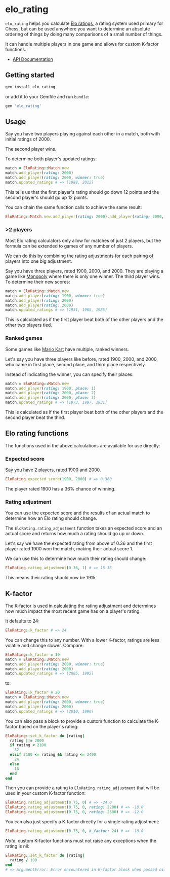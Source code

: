 # elo_rating

`elo_rating` helps you calculate [Elo ratings](https://en.wikipedia.org/wiki/Elo_rating_system), a rating system used primary for Chess, but can be used anywhere you want to determine an absolute ordering of things by doing many comparisons of a small number of things.

It can handle multiple players in one game and allows for custom K-factor functions.

- [API Documentation](https://mxhold.github.io/elo_rating/doc/)

## Getting started

```ruby
gem install elo_rating
```

or add it to your Gemfile and run `bundle`:

```ruby
gem 'elo_rating'
```

## Usage

Say you have two players playing against each other in a match, both with initial ratings of 2000.

The second player wins.

To determine both player's updated ratings:

```ruby
match = EloRating::Match.new
match.add_player(rating: 2000)
match.add_player(rating: 2000, winner: true)
match.updated_ratings # => [1988, 2012]
```

This tells us that the first player's rating should go down 12 points and the second player's should go up 12 points.

You can chain the same function calls to achieve the same result:

```ruby
EloRating::Match.new.add_player(rating: 2000).add_player(rating: 2000, winner: true).updated_ratings # => [1988, 2012]
```

### >2 players

Most Elo rating calculators only allow for matches of just 2 players, but the formula can be extended to games of any number of players.

We can do this by combining the rating adjustments for each pairing of players into one big adjustment.

Say you have three players, rated 1900, 2000, and 2000. They are playing a game
like [Monopoly](https://en.wikipedia.org/wiki/Monopoly_(game)) where there is
only one winner. The third player wins.
To determine their new scores:

```ruby
match = EloRating::Match.new
match.add_player(rating: 1900, winner: true)
match.add_player(rating: 2000)
match.add_player(rating: 2000)
match.updated_ratings # => [1931, 1985, 1985]
```

This is calculated as if the first player beat both of the other players and the other two players tied.

### Ranked games

Some games like [Mario Kart](https://en.wikipedia.org/wiki/Mario_Kart) have multiple, ranked winners.

Let's say you have three players like before, rated 1900, 2000, and 2000, who came in first place, second place, and third place respectively.

Instead of indicating the winner, you can specify their places:

```ruby
match = EloRating::Match.new
match.add_player(rating: 1900, place: 1)
match.add_player(rating: 2000, place: 2)
match.add_player(rating: 2000, place: 3)
match.updated_ratings # => [1973, 1997, 1931]
```

This is calculated as if the first player beat both of the other players and the second player beat the third.

## Elo rating functions

The functions used in the above calculations are available for use directly:

### Expected score

Say you have 2 players, rated 1900 and 2000.

```ruby
EloRating.expected_score(1900, 2000) # => 0.360
```

The player rated 1900 has a 36% chance of winning.

### Rating adjustment

You can use the expected score and the results of an actual match to determine how an Elo rating should change.

The `EloRating.rating_adjustment` function takes an expected score and an actual score and returns how much a rating should go up or down.

Let's say we have the expected rating from above of 0.36 and the first player rated 1900 won the match, making their actual score 1.

We can use this to determine how much their rating should change:

```ruby
EloRating.rating_adjustment(0.36, 1) # => 15.36
```

This means their rating should now be 1915.

## K-factor

The K-factor is used in calculating the rating adjustment and determines how much impact the most recent game has on a player's rating.

It defaults to 24:

```ruby
EloRating::k_factor # => 24
```

You can change this to any number. With a lower K-factor, ratings are less volatile and change slower. Compare:

```ruby
EloRating::k_factor = 10
match = EloRating::Match.new
match.add_player(rating: 2000, winner: true)
match.add_player(rating: 2000)
match.updated_ratings # => [2005, 1995]
```

to:

```ruby
EloRating::k_factor = 20
match = EloRating::Match.new
match.add_player(rating: 2000, winner: true)
match.add_player(rating: 2000)
match.updated_ratings # => [2010, 1990]
```

You can also pass a block to provide a custom function to calculate the K-factor based on the player's rating:

```ruby
EloRating::set_k_factor do |rating|
  rating ||= 2000
  if rating < 2100
    32
  elsif 2100 <= rating && rating <= 2400
    24
  else
    16
  end
end
```

Then you can provide a rating to `EloRating.rating_adjustment` that will be used in your custom K-factor function:

```ruby
EloRating.rating_adjustment(0.75, 0) # => -24.0
EloRating.rating_adjustment(0.75, 0, rating: 2200) # => -18.0
EloRating.rating_adjustment(0.75, 0, rating: 2500) # => -12.0
```

You can also just specify a K-factor directly for a single rating adjustment:

```ruby
EloRating.rating_adjustment(0.75, 0, k_factor: 24) # => -18.0
```

*Note*: custom K-factor functions must not raise any exceptions when the rating is nil:

```ruby
EloRating::set_k_factor do |rating|
  rating / 100
end
# => ArgumentError: Error encountered in K-factor block when passed nil rating: undefined method `/' for nil:NilClass
```
